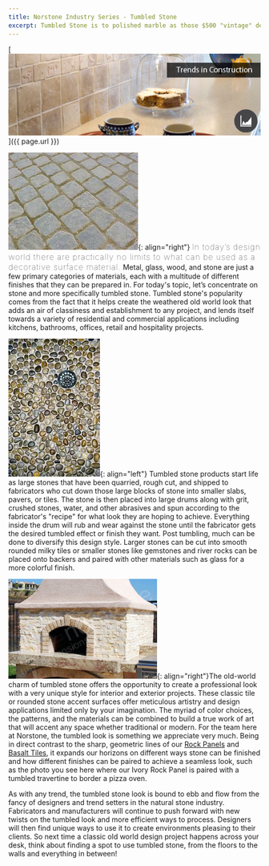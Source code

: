 ```yaml
---
title: Norstone Industry Series - Tumbled Stone
excerpt: Tumbled Stone is to polished marble as those $500 "vintage" designer jeans are to a brand new pair of Levis. Have no fear Norstonians, this isn't SAT English - but it is our latest Blog where we take a closer look at what all the fuss is about when you take a perfectly good stone and make it look old.
---
```


[![](/assets/images/blog/Tumbled-Stone-Blog.jpg)]({{ page.url }})

![](/assets/images/blog/Tumbled-Stone-Pavers.jpg){: align="right"} <span style="font-size:16px;font-weight:lighter;letter-spacing:1px">In today’s design world there are practically no limits to what can be used as a decorative surface material.</span> Metal, glass, wood, and stone are just a few primary categories of materials, each with a multitude of different finishes that they can be prepared in. For today's topic, let’s concentrate on stone and more specifically tumbled stone. Tumbled stone's popularity comes from the fact that it helps create the weathered old world look that adds an air of classiness and establishment to any project, and lends itself towards a variety of residential and commercial applications including kitchens, bathrooms, offices, retail and hospitality projects.

![](/assets/images/blog/Tumbled-Stone-Shower-Floor.jpg){: align="left"} Tumbled stone products start life as large stones that have been quarried, rough cut, and shipped to fabricators who cut down those large blocks of stone into smaller slabs, pavers, or tiles. The stone is then placed into large drums along with grit, crushed stones, water, and other abrasives and spun according to the fabricator's "recipe" for what look they are hoping to achieve. Everything inside the drum will rub and wear against the stone until the fabricator gets the desired tumbled effect or finish they want. Post tumbling, much can be done to diversify this design style. Larger stones can be cut into smooth rounded milky tiles or smaller stones like gemstones and river rocks can be placed onto backers and paired with other materials such as glass for a more colorful finish.

![](/assets/images/blog/Tumbed-Stone-with-Rock-Panels.jpg){: align="right"}The old-world charm of tumbled stone offers the opportunity to create a professional look with a very unique style for interior and exterior projects. These classic tile or rounded stone accent surfaces offer meticulous artistry and design applications limited only by your imagination. The myriad of color choices, the patterns, and the materials can be combined to build a true work of art that will accent any space whether traditional or modern. For the team here at Norstone, the tumbled look is something we appreciate very much. Being in direct contrast to the sharp, geometric lines of our [Rock Panels](/products/stacked-stone-cladding/) and [Basalt Tiles](/products/modern-wall-tile/), it expands our horizons on different ways stone can be finished and how different finishes can be paired to achieve a seamless look, such as the photo you see here where our Ivory Rock Panel is paired with a tumbled travertine to border a pizza oven.

As with any trend, the tumbled stone look is bound to ebb and flow from the fancy of designers and trend setters in the natural stone industry. Fabricators and manufacturers will continue to push forward with new twists on the tumbled look and more efficient ways to process. Designers will then find unique ways to use it to create environments pleasing to their clients. So next time a classic old world design project happens across your desk, think about finding a spot to use tumbled stone, from the floors to the walls and everything in between!
